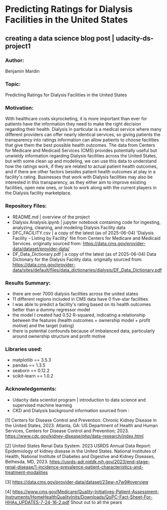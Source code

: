 # Predicting Ratings for Dialysis Facilities in the United States 

## creating a data science blog post | udacity-ds-project1

### Author: 
Benjamin Mardin

### Topic: 
Predicting Ratings for Dialysis Facilities in the United States 

### Motivation: 
With healthcare costs skyrocketing, it is more important than ever for patients have the information they need to make the right decision regarding their health.  Dialysis in particular is a medical service where many different providers can offer nearly identical services, so giving patients the transparency into ratings information can allow patients to choose facilities that give them the best possible health outcomes. The data from Centers for Medicare and Medicaid Services (CMS) provides potentially useful but unwieldy information regarding Dialysis facilities across the United States, but with some clean up and modeling, we can use this data to understand how the ratings work, if they are related to actual patient health outcomes, and if there are other factors besides patient health outcomes at play in a facility's rating.  Businesses that work with Dialysis facilities may also be interested in this transparency, as they either aim to improve existing facilities, open new ones, or look to work along with the current players in the Dialysis facility marketplace.

### Repository Files:
- README.md | overview of the project
- Dialysis Analysis.ipynb | jupyter notebook containing code for ingesting, analyzing, cleaning, and modeling Dialysis Facility data
- DFC_FACILITY.csv | a copy of the latest (as of 2025-06-04) 'Dialysis Facility - Listing by Facility' file from Centers for Medicare and Medicaid Services. originally sourced from: https://data.cms.gov/provider-data/dataset/provider-data/
- DF_Data_Dictionary.pdf | a copy of the latest (as of 2025-06-04) Data Dictionary for the Dialysis Facility data.  originally sourced from: https://data.cms.gov/provider-data/sites/default/files/data_dictionaries/dialysis/DF_Data_Dictionary.pdf

  
### Results Summary:
- there are over 7000 dialysis facilities across the united states
- 11 different regions included in CMS data have 0 five-star facilities
- I was able to predict a facility's rating based on its health outcomes better than a dummy regressor model
- the model I created had 0.52 R-squared, indicating a relationship between the features (health outcomes + ownership model + profit motive) and the target (rating)
- there is potential confounds because of imbalanced data, particularly around ownership structure and profit motive

### Libraries used:
- matplotlib == 3.5.3
- pandas == 1.3.5
- seaborn == 0.12.2
- scikit-learn == 1.0.2

### Acknowledgements:
- Udacity data scientist program | introduction to data science and supervised machine learning
- CKD and Dialysis background information sourced from :

[1] Centers for Disease Control and Prevention. Chronic Kidney Disease in the United States, 2023. Atlanta, GA: US Department of Health and Human Services, Centers for Disease Control and Prevention; 2023. https://www.cdc.gov/kidney-disease/php/data-research/index.html

[2] United States Renal Data System. 2023 USRDS Annual Data Report: Epidemiology of kidney disease in the United States. National Institutes of Health, National Institute of Diabetes and Digestive and Kidney Diseases, Bethesda, MD, 2023. https://usrds-adr.niddk.nih.gov/2023/end-stage-renal-disease/1-incidence-prevalence-patient-characteristics-and-treatment-modalities

[3] https://data.cms.gov/provider-data/dataset/23ew-n7w9#overview

[4] https://www.cms.gov/Medicare/Quality-Initiatives-Patient-Assessment-Instruments/HomeHealthQualityInits/Downloads/QoPC-Fact-Sheet-For-HHAs_UPDATES-7-24-16-2.pdf
Shout out to all the pears
